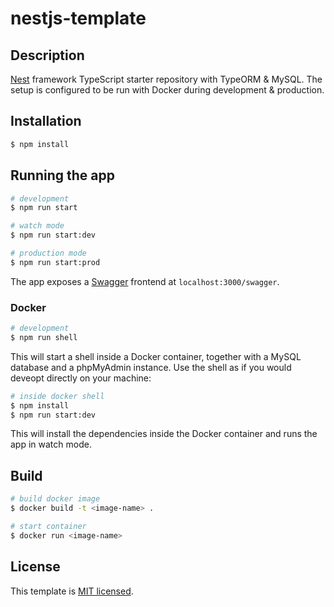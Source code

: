 # nestjs-template

## Description

[Nest](https://github.com/nestjs/nest) framework TypeScript starter repository with TypeORM & MySQL. The setup is configured to be run with Docker during development & production.

## Installation

```bash
$ npm install
```

## Running the app

```bash
# development
$ npm run start

# watch mode
$ npm run start:dev

# production mode
$ npm run start:prod
```

The app exposes a [Swagger](https://swagger.io/) frontend at `localhost:3000/swagger`.

### Docker

```bash
# development
$ npm run shell
```

This will start a shell inside a Docker container, together with a MySQL database
and a phpMyAdmin instance. Use the shell as if you would deveopt directly on your machine:

```bash
# inside docker shell
$ npm install
$ npm run start:dev
```

This will install the dependencies inside the Docker container and runs the app in watch mode.

## Build

```bash
# build docker image
$ docker build -t <image-name> .
```

```bash
# start container
$ docker run <image-name>
```

## License

This template is [MIT licensed](LICENSE.md).
